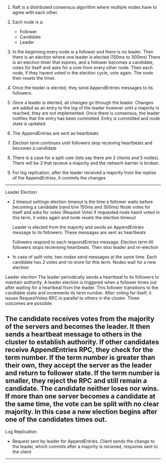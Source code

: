 1) Raft is a distributed consensus algorithm where multiple nodes have to agree with each other.

2) Each node is a:
    - Follower
    - Candidate
    - Leader

3) In the beginning every node is a follower and there is no leader.
    Then there is an election where one leader is elected (150ms to 300ms)
    There is an election timer that expires, and a follower becomes a candidate, votes for itself and asks for a vote
    from every other node. Then each node, if they havent voted in the election cycle, vote again. The node then resets the timer.

4) Once the leader is elected, they send AppendEntries messages to its followers.

5) Once a leader is elected, all changes go through the leader. Changes are added as an entry to the log of the leader however until a majority is reached, they are not implemented. Once there is consensus, the leader notifies that the entry has been committed. Entry is committed and node state is updated.

6) The AppendEntries are sent as heartbeats

7) Election term continues until followers stop recieving heartbeats and becomes a candidate

8) There is a case for a split vote (lets say there are 2 clients and 5 nodes). There will be 3 that recieve a majority and the network barrier is broken. 

9) For log replication, after the leader recieved a majority from the replies of the AppendEntries, it commits the changes


-----------------------------------------------------------------------------------------------------------

Leader Election
 
- 2 timeout settings
    election timeout is the time a follower waits before becoming a candidate (rand b/w 150ms and 300ms)
    Node votes for itself and asks for votes (Request Vote)
    if requested node hasnt voted in this term, it votes again and node resets the election timeout

    Leader is elected from the majority and sends an AppendEntries message to its followers. These messages are sent as heartbeats

    Followers respond to each respondEntries message. Election term till followers stops recieveing heartbeats. Then stoo leader and re-election

- In case of split vote, two nodes send messages at the same time. Each candidate has 2 votes and no more for this term. Nodes wait for a new election

Leader election
The leader periodically sends a heartbeat to its followers to maintain authority. A leader election is triggered when a follower times out after waiting for a heartbeat from the leader. This follower transitions to the candidate state and increments its term number. After voting for itself, it issues RequestVotes RPC in parallel to others in the cluster. Three outcomes are possible:

The candidate receives votes from the majority of the servers and becomes the leader. It then sends a heartbeat message to others in the cluster to establish authority.
If other candidates receive AppendEntries RPC, they check for the term number. If the term number is greater than their own, they accept the server as the leader and return to follower state. If the term number is smaller, they reject the RPC and still remain a candidate.
The candidate neither loses nor wins. If more than one server becomes a candidate at the same time, the vote can be split with no clear majority. In this case a new election begins after one of the candidates times out.
-----------------------------------------------------------------------------------------------------------

Log Replication

- Request sent by leader for AppendEntries. Client sends the change to the leader, which commits after a majority is recieved, response sent to the client
-----------------------------------------------------------------------------------------------------------
